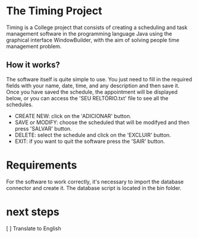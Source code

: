 # The Timing Project
 Timing is a College project that consists of creating a scheduling and task management software in the programming language Java using the graphical interface WindowBuilder, with the aim of solving people time management problem.

 

## How it works?
The software itself is quite simple to use. You just need to fill in the required fields with your name, date, time, and any description and then save it. Once you have saved the schedule, the appointment will be displayed below, or you can access the 'SEU RELTÓRIO.txt' file to see all the schedules.

- CREATE NEW: click on the 'ADICIONAR' button.
- SAVE or MODIFY: choose the scheduled that will be modifyed and then press 'SALVAR' button.
- DELETE: select the schedule and click on the 'EXCLUIR' button.
- EXIT: if you want to quit the software press the 'SAIR' button.



# Requirements
For the software to work correctly, it's necessary to import the database connector and create it. The database script is located in the bin folder.


# next steps
[ ] Translate to English
